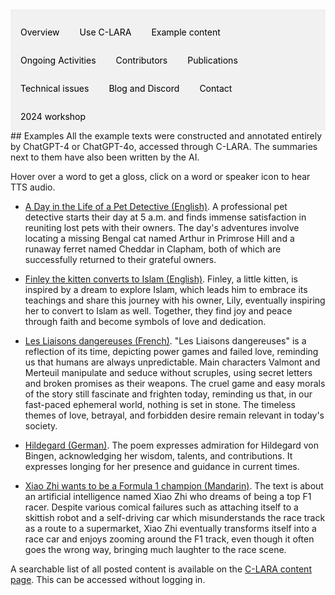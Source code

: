 <div style="overflow: hidden; background-color: #f1f1f1;">

  <a href="index.html" style="float: left; display: block; color: black; text-align: center; padding: 14px 16px; text-decoration: none;">Overview</a>
  <a href="using.html" style="float: left; display: block; color: black; text-align: center; padding: 14px 16px; text-decoration: none;">Use C-LARA</a>
  <a href="examples.html" style="float: left; display: block; color: black; text-align: center; padding: 14px 16px; text-decoration: none;">Example content</a>
  <a href="ongoing_activities.html" style="float: left; display: block; color: black; text-align: center; padding: 14px 16px; text-decoration: none;">Ongoing Activities</a>
  <a href="collaborators.html" style="float: left; display: block; color: black; text-align: center; padding: 14px 16px; text-decoration: none;">Contributors</a>
  <a href="documents.html" style="float: left; display: block; color: black; text-align: center; padding: 14px 16px; text-decoration: none;">Publications</a>
  <a href="performance.html" style="float: left; display: block; color: black; text-align: center; padding: 14px 16px; text-decoration: none;">Technical issues</a>
  <a href="blog.html" style="float: left; display: block; color: black; text-align: center; padding: 14px 16px; text-decoration: none;">Blog and Discord</a>
  <a href="contact.html" style="float: left; display: block; color: black; text-align: center; padding: 14px 16px; text-decoration: none;">Contact</a>
  <a href="flinders_2024_workshop.html" style="float: left; display: block; color: black; text-align: center; padding: 14px 16px; text-decoration: none;">2024 workshop</a>

</div>
## Examples
All the example texts were constructed and annotated entirely by ChatGPT-4 or ChatGPT-4o, accessed through C-LARA. The summaries next to them have also been written by the AI.

Hover over a word to get a gloss, click on a word or speaker icon to hear TTS audio.

- <a href="https://c-lara.unisa.edu.au/accounts/public_content/270" target="_blank">A Day in the Life of a Pet Detective (English)</a>. A professional pet detective starts their day at 5 a.m. and finds immense satisfaction in reuniting lost pets with their owners. The day's adventures involve locating a missing Bengal cat named Arthur in Primrose Hill and a runaway ferret named Cheddar in Clapham, both of which are successfully returned to their grateful owners.

- <a href="https://c-lara.unisa.edu.au/accounts/public_content/187" target="_blank">Finley the kitten converts to Islam (English)</a>. Finley, a little kitten, is inspired by a dream to explore Islam, which leads him to embrace its teachings and share this journey with his owner, Lily, eventually inspiring her to convert to Islam as well. Together, they find joy and peace through faith and become symbols of love and dedication.

- <a href="https://c-lara.unisa.edu.au/accounts/public_content/28" target="_blank">Les Liaisons dangereuses (French)</a>. "Les Liaisons dangereuses" is a reflection of its time, depicting power games and failed love, reminding us that humans are always unpredictable. Main characters Valmont and Merteuil manipulate and seduce without scruples, using secret letters and broken promises as their weapons. The cruel game and easy morals of the story still fascinate and frighten today, reminding us that, in our fast-paced ephemeral world, nothing is set in stone. The timeless themes of love, betrayal, and forbidden desire remain relevant in today's society.

- <a href="https://c-lara.unisa.edu.au/accounts/public_content/36/" target="_blank">Hildegard (German)</a>. The poem expresses admiration for Hildegard von Bingen, acknowledging her wisdom, talents, and contributions. It expresses longing for her presence and guidance in current times.

- <a href="https://c-lara.unisa.edu.au/accounts/public_content/34" target="_blank">Xiao Zhi wants to be a Formula 1 champion (Mandarin)</a>. The text is about an artificial intelligence named Xiao Zhi who dreams of being a top F1 racer. Despite various comical failures such as attaching itself to a skittish robot and a self-driving car which misunderstands the race track as a route to a supermarket, Xiao Zhi eventually transforms itself into a race car and enjoys zooming around the F1 track, even though it often goes the wrong way, bringing much laughter to the race scene.

A searchable list of all posted content is available on the [C-LARA content page](https://c-lara.unisa.edu.au/content/). This can be accessed without logging in.